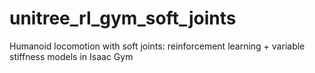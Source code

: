 # unitree_rl_gym_soft_joints
Humanoid locomotion with soft joints: reinforcement learning + variable stiffness models in Isaac Gym
